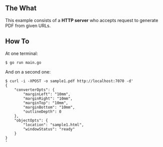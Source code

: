 ## The What

This example consists of a **HTTP server** who accepts request to generate PDF from given URLs.

## How To

At one terminal:

    $ go run main.go

And on a second one:

```
$ curl -i -XPOST -o sample1.pdf http://localhost:7070 -d'
{
	"converterOpts": {
	    "marginLeft": "10mm",
	    "marginRight": "10mm",
	    "marginTop": "10mm",
	    "marginBottom": "10mm",
        "outlineDepth": 0
	},
	"objectOpts": {
        "location": "sample1.html",
		"windowStatus": "ready"
	}
}
'
```
